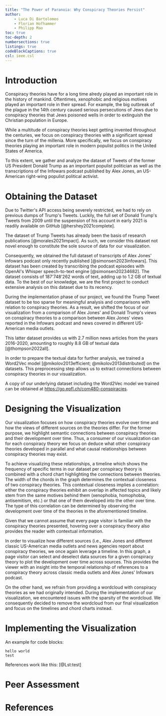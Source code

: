 ```yaml
---
title: "The Power of Paranoia: Why Conspiracy Theories Persist"
author: 
    - Luca Di Bartolomeo
    - Florian Hofhammer
    - Philipp Mao
toc: true
toc-depth: 2
numbersections: true
listings: true
codeBlockCaptions: true
csl: ieee.csl
---
```


# Introduction

Conspiracy theories have for a long time alredy played an important role in the
history of mankind.
Oftentimes, xenophobic and religious motives played an important role in their
spread.
For example, the big outbreak of the plague in the 14th century caused serious
persecutions of Jews due to conspiracy theories that Jews poisoned wells in
order to extinguish the Christian population in Europe.

While a multitude of conspiracy theories kept getting invented throughout the
centuries, we focus on conspiracy theories with a significant spread since the
turn of the millenia.
More specifically, we focus on conspiracy theories playing an important role in
modern populist politics in the United States of America.

To this extent, we gather and analyze the dataset of Tweets of the former US
President Donald Trump as an important populist politician as well as the
transcriptions of the Infowars podcast published by Alex Jones, an US-American
right-wing populist political activist.

# Obtaining the Dataset

Due to Twitter's API access being severely restricted, we had to rely on
previous dumps of Trump's Tweets.
Luckily, the full set of Donald Trump's Tweets from 2009 until the suspension
of his account in early 2021 is readily available on GitHub
[@hershey2021complete].

The dataset of Trump Tweets has already been the basis of research publications
[@morales2021impact].
As such, we consider this dataset not novel enough to constitute the sole
source of data for our visualization.

Consequently, we obtained the full dataset of transcripts of Alex Jones'
Infowars podcast only recently published [@simonsen2023infowars].
This dataset has been created by transcribing the podcast episodes with
OpenAI's Whisper speech-to-text engine [@simonsen20234682].
The dataset consists of 187'748'262 words of text, adding up to 1.2 GB of
textual data.
To the best of our knowledge, we are the first project to conduct extensive
analysis on this dataset due to its recency.

During the implementation phase of our project, we found the Trump Tweet
dataset to be too sparse for meaningful analysis and comparisons with relation
to conspiracy theories.
As a result, we shifted the focus of our visualization from a comparison of
Alex Jones' and Donald Trump's views on conspiracy theories to a comparison
between Alex Jones' views reported in the Infowars podcast and news covered in
different US-American media outlets.

This latter dataset provides us with 2.7 million news articles from the years
2016-2020, amounting to roughly 8.8 GB of textual data [@thompson2022all].

In order to prepare the textual data for further analysis, we trained a
Word2Vec model [@mikolov2013efficient; @mikolov2013distributed] on the
datasets.
This preprocessing step allows us to extract connections between conspiracy
theories in our visualization.

A copy of our underlying dataset including the Word2Vec model we trained can be
obtained at <https://go.epfl.ch/com480-conspiracies>.

# Designing the Visualization

Our visualization focuses on how conspiracy theories evolve over time and how
the views of different sources on the theories differ.
For the former purpose, we highlight semantic connections between conspiracy
theories and their development over time.
Thus, a consumer of our visualization can for each conspiracy theory we focus
on deduce what other conspiracy theories developed in parallel and what causal
relationships between conspiracy theories may exist.

To achieve visualizing these relationships, a timeline which shows the
frequency of specific terms in our dataset per conspiracy theory is combined
with a chord chart highlighting the connections between theories.
The width of the chords in the graph determines the contextual closeness of two
conspiracy theories.
This contextual closeness implies a correlation: either the conspiracy theories
exhibit an overlap in affected topics and likely stem from the same motives
behind them (xenophobia, homophobia, antisemitism, etc.) or that one of them
developed into the other over time.
The type of this correlation can be determined by observing the development
over time of the theories in the aforementioned timeline.

Given that we cannot assume that every page visitor is familiar with the
conspiracy theories presented, hovering over a conspiracy theory also provides
the reader with contextual information.

In order to visualize how different sources (i.e., Alex Jones and different
classic US-American media outlets and news agencies report about conspiracy
theories, we once again leverage a timeline.
In this graph, a page visitor can select and deselect data sources for a given
conspiracy theory to plot the development over time across sources.
This provides the viewer with an insight into the temporal relationship of
references to a conspiracy theory across classic media outlets and Alex Jones'
Infowars podcast.

On the other hand, we refrain from providing a wordcloud with conspiracy
theories as we had originally intended.
During the implementation of our visualization, we encountered issues with the
sparsity of the wordcloud.
We consequently decided to remove the wordcloud from our final visualization
and focus on the timelines and chord charts instead.

# Implementing the Visualization

An example for code blocks:

~~~{#lst:test .bash .numberLines caption="test"}
hello world
test
~~~

References work like this: [@Lst:test]

# Peer Assessment

# References
